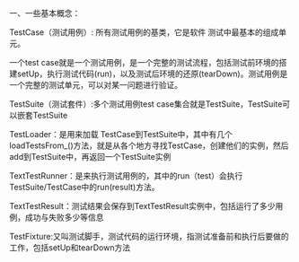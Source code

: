 一、一些基本概念：

TestCase（测试用例）: 所有测试用例的基类，它是软件 测试中最基本的组成单元。

一个test case就是一个测试用例，是一个完整的测试流程，包括测试前环境的搭建setUp，执行测试代码(run)，以及测试后环境的还原(tearDown)。测试用例是一个完整的测试单元，可以对某一问题进行验证。

TestSuite（测试套件）:多个测试用例test case集合就是TestSuite，TestSuite可以嵌套TestSuite

TestLoader：是用来加载 TestCase到TestSuite中，其中有几个loadTestsFrom_()方法，就是从各个地方寻找TestCase，创建他们的实例，然后add到TestSuite中，再返回一个TestSuite实例

TextTestRunner：是来执行测试用例的，其中的run（test）会执行TestSuite/TestCase中的run(result)方法。

TextTestResult：测试结果会保存到TextTestResult实例中，包括运行了多少用例，成功与失败多少等信息

TestFixture:又叫测试脚手，测试代码的运行环境，指测试准备前和执行后要做的工作，包括setUp和tearDown方法
